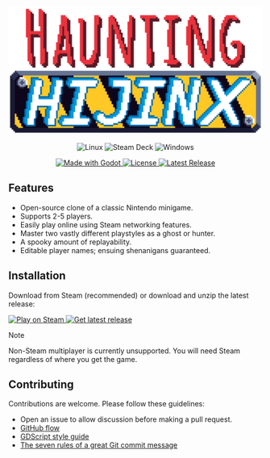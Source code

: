 <p align="center">
  <img src="assets/logo.svg" width="640">
</p>

<p align="center">
  <img alt="Linux" src="https://img.shields.io/badge/Linux-fcc624?style=for-the-badge&logo=linux&logoColor=1c1c1e">
  <img alt="Steam Deck" src="https://img.shields.io/badge/Steam_Deck-171d25?style=for-the-badge&logo=steamdeck&logoColor=ffffff">
  <img alt="Windows" src="https://img.shields.io/badge/Windows-0067b8?style=for-the-badge">
</p>

<p align="center">
  <a href="https://godotengine.org" target="_blank">
    <img alt="Made with Godot" src="https://img.shields.io/badge/Made_with_Godot-333f67?logo=godotengine&logoColor=ffffff&style=flat-square">
  </a>
  <a href="LICENSE">
    <img alt="License" src="https://img.shields.io/github/license/zibetnu/haunting-hijinx?style=flat-square">
  </a>
  <a href="https://github.com/zibetnu/haunting-hijinx/releases">
    <img alt="Latest Release" src="https://img.shields.io/github/v/release/zibetnu/haunting-hijinx?include_prereleases&style=flat-square">
  </a>
</p>

## Features

- Open-source clone of a classic Nintendo minigame.
- Supports 2-5 players.
- Easily play online using Steam networking features.
- Master two vastly different playstyles as a ghost or hunter.
- A spooky amount of replayability.
- Editable player names; ensuing shenanigans guaranteed.

## Installation

Download from Steam (recommended) or download and unzip the latest release:

<p>
  <a href="https://store.steampowered.com/app/2499500/Haunting_Hijinx/" target="_blank">
    <img alt="Play on Steam" src="https://img.shields.io/badge/Play_on_Steam-238636?logo=steam&logoColor=ffffff&style=for-the-badge">
  </a>
  <a href="https://github.com/zibetnu/haunting-hijinx/releases/latest" target="_blank">
    <img alt="Get latest release" src="https://img.shields.io/badge/Get_latest_release-212830?logo=github&logoColor=ffffff&style=for-the-badge">
  </a>
</p>

> [!NOTE]
> Non-Steam multiplayer is currently unsupported. You will need Steam regardless of where you get the game.

## Contributing

Contributions are welcome. Please follow these guidelines:

- Open an issue to allow discussion before making a pull request.
- [GitHub flow](https://docs.github.com/en/get-started/using-github/github-flow)
- [GDScript style guide](https://docs.godotengine.org/en/stable/tutorials/scripting/gdscript/gdscript_styleguide.html)
- [The seven rules of a great Git commit message](https://cbea.ms/git-commit/)
